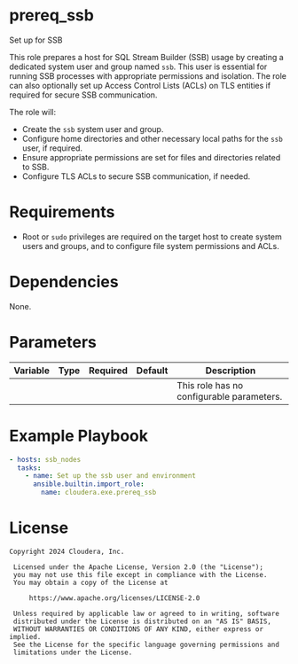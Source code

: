 # prereq_ssb

Set up for SSB

This role prepares a host for SQL Stream Builder (SSB) usage by creating a dedicated system user and group named `ssb`. This user is essential for running SSB processes with appropriate permissions and isolation. The role can also optionally set up Access Control Lists (ACLs) on TLS entities if required for secure SSB communication.

The role will:
- Create the `ssb` system user and group.
- Configure home directories and other necessary local paths for the `ssb` user, if required.
- Ensure appropriate permissions are set for files and directories related to SSB.
- Configure TLS ACLs to secure SSB communication, if needed.

# Requirements

- Root or `sudo` privileges are required on the target host to create system users and groups, and to configure file system permissions and ACLs.

# Dependencies

None.

# Parameters

| Variable | Type | Required | Default | Description |
| --- | --- | --- | --- | --- |
| | | | | This role has no configurable parameters. |

# Example Playbook

```yaml
- hosts: ssb_nodes
  tasks:
    - name: Set up the ssb user and environment
      ansible.builtin.import_role:
        name: cloudera.exe.prereq_ssb
```

# License

```
Copyright 2024 Cloudera, Inc.

 Licensed under the Apache License, Version 2.0 (the "License");
 you may not use this file except in compliance with the License.
 You may obtain a copy of the License at

     https://www.apache.org/licenses/LICENSE-2.0

 Unless required by applicable law or agreed to in writing, software
 distributed under the License is distributed on an "AS IS" BASIS,
 WITHOUT WARRANTIES OR CONDITIONS OF ANY KIND, either express or implied.
 See the License for the specific language governing permissions and
 limitations under the License.
```
